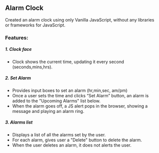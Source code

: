 ## Alarm Clock
Created an alarm clock using only Vanilla JavaScript, without any libraries or frameworks for JavaScript.


### Features:
##### 1. Clock face
- Clock shows the current time, updating it every second (seconds,mins,hrs).

##### 2. Set Alarm
- Provides input boxes to set an alarm (hr,min,sec, am/pm)
- Once a user sets the time and clicks “Set Alarm” button, an alarm is added to the "Upcoming Alarms" list below.
- When the alarm goes off, a JS alert pops in the browser, showing a message and playing an alarm ring.

##### 3. Alarms list
- Displays a list of all the alarms set by the user.
- For each alarm, gives user a "Delete" button to delete the alarm.
- When the user deletes an alarm, it does not alerts the user.

